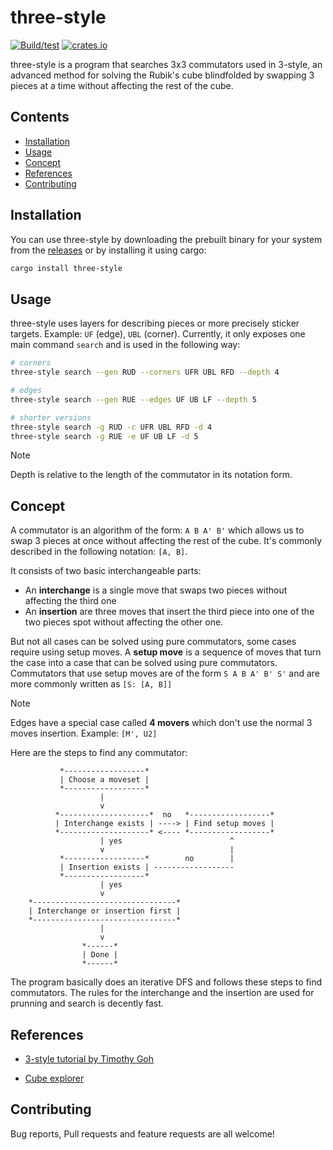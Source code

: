 # three-style

[![Build/test](https://github.com/luckasRanarison/three-style/actions/workflows/ci.yml/badge.svg)](https://github.com/luckasRanarison/three-style/actions/workflows/ci.yml)
[![crates.io](https://img.shields.io/crates/v/three-style)](https://crates.io/crates/three-style)

three-style is a program that searches 3x3 commutators used in 3-style, an advanced method for solving the Rubik's cube blindfolded by swapping 3 pieces at a time without affecting the rest of the cube.

## Contents

- [Installation](#installation)
- [Usage](#usage)
- [Concept](#concept)
- [References](#concept)
- [Contributing](#contributing)

## Installation

You can use three-style by downloading the prebuilt binary for your system from the [releases](https://github.com/luckasRanarison/three-style/releases) or by installing it using cargo:

```bash
cargo install three-style
```

## Usage

three-style uses layers for describing pieces or more precisely sticker targets. Example: `UF` (edge), `UBL` (corner). Currently, it only exposes one main command `search` and is used in the following way:

```bash
# corners
three-style search --gen RUD --corners UFR UBL RFD --depth 4

# edges
three-style search --gen RUE --edges UF UB LF --depth 5

# shorter versions
three-style search -g RUD -c UFR UBL RFD -d 4
three-style search -g RUE -e UF UB LF -d 5
```

> [!NOTE]
> Depth is relative to the length of the commutator in its notation form.

## Concept

A commutator is an algorithm of the form: `A B A' B'` which allows us to swap 3 pieces at once without affecting the rest of the cube. It's commonly described in the following notation: `[A, B]`.

It consists of two basic interchangeable parts:

- An **interchange** is a single move that swaps two pieces without affecting the third one
- An **insertion** are three moves that insert the third piece into one of the two pieces spot without affecting the other one.

But not all cases can be solved using pure commutators, some cases require using setup moves. A **setup move** is a sequence of moves that turn the case into a case that can be solved using pure commutators. Commutators that use setup moves are of the form `S A B A' B' S'` and are more commonly written as `[S: [A, B]]`

> [!NOTE]
> Edges have a special case called **4 movers** which don't use the normal 3 moves insertion. Example: `[M', U2]`

Here are the steps to find any commutator:

```
           *------------------*
           | Choose a moveset |
           *------------------*
                    |
                    v
          *--------------------*  no   *------------------*
          | Interchange exists | ----> | Find setup moves |
          *--------------------* <---- *------------------*
                    | yes                        ^
                    v                            |
           *------------------*        no        |
           | Insertion exists | ------------------
           *------------------*
                    | yes
                    v
    *--------------------------------*
    | Interchange or insertion first |
    *--------------------------------*
                    |
                    v
                *------*
                | Done |
                *------*
```

The program basically does an iterative DFS and follows these steps to find commutators. The rules for the interchange and the insertion are used for prunning and search is decently fast.

## References

- [3-style tutorial by Timothy Goh](https://youtu.be/Bq9oz1k5wP4?si=fC3Xi_7j0ehMaepG)

- [Cube explorer](http://kociemba.org/cube.htm)

## Contributing

Bug reports, Pull requests and feature requests are all welcome!
